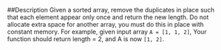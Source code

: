 ##Description
	Given a sorted array, remove the duplicates in place such that each element appear only once and return the new length.
	Do not allocate extra space for another array, you must do this in place with constant memory.
	For example, given input array ```A = [1, 1, 2]```,
	Your function should return length = 2, and A is now ```[1, 2]```.

